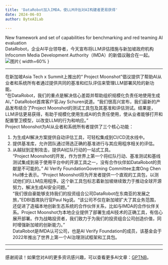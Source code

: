```yaml
---
title: 'DataRobot加入IMDA，使LLM评估对AI构建者更易获得'
date: 2024-06-03
author: ByteAILab

---
```


New framework and set of capabilities for benchmarking and red teaming AI evaluation  
DataRobot，企业AI平台领导者，今天宣布将LLM评估措施与新加坡政府机构Infocomm Media Development Authority（IMDA）的新倡议融合在一起。![图片](https://ai-techpark.com/wp-content/uploads/2024/05/DataRobot-960x540.jpg){ width=60% }

---
在新加坡Asia Tech x Summit上推出的“ Project Moonshot”倡议提供了帮助AI从业者和系统所有者通过提供共同的基准和红队评估来管理LLM部署风险的新功能。  
“在DataRobot，我们的重点是解决信心差距并帮助组织规模化负责任地使用生成AI，” DataRobot首席客户官Jay Schuren说道。“我们很高兴宣布，我们最新的产品发布结合了Project Moonshot的测试工具包及其基准和评估测试。结果是，LLM评估更易获得，有助于规模化使用生成AI的负责任使用，使从业者能够打开和配置警卫模型，以改变LLM的行为和响应。”  
Project Moonshot为AI从业者和系统所有者提供了三个核心功能：  
1. 为生成AI解决方案提供自动评估工具，可轻松集成到CI/CD流水线中。  
2. 提供基准库，允许团队通过筛选正确的基准进行与其应用程序相关的评估。  
3. 从越狱到定制攻击，提供AI红队行动的一站式工具。  
“Project Moonshot的开发，作为世界上第一个将红队行动、基准测试和基线测试集成到易于使用平台中的开源工具之一，没有合作伙伴如DataRobot的贡献是不可能的。” AI Verify FoundationGoverning Committee主席Ong Chen Hui博士表示。“Project Moonshot将为开发者提供一个直观的工具包，以测试他们的LLM应用程序。这个新工具包标志着新加坡继续致力于推动全球开源努力，解决生成AI安全问题。”  
“我们很自豪能够支持我们的投资组合公司DataRobot在东南亚的发展之旅，”EDBI首席执行官Paul Ng说。“该公司不仅在新加坡扩大了其业务范围，还促进了造福本地创新生态系统的合作伙伴关系，比如与IMDA的合作伙伴关系。Project Moonshot为本地企业提供了部署生成AI技术的正确工具，有信心展开部署。作为战略投资者，我们致力于为我们的投资组合公司创造价值，同时增强新加坡的创新能力。”  
DataRobot是IMDA认可公司，也是AI Verify Foundation的成员，该基金会于2022年推出了世界上第一个AI治理测试框架和工具包。  


---
---
感谢阅读！如果您对AI的更多资讯感兴趣，可以查看更多AI文章：[GPTNB](https://gptnb.com)。